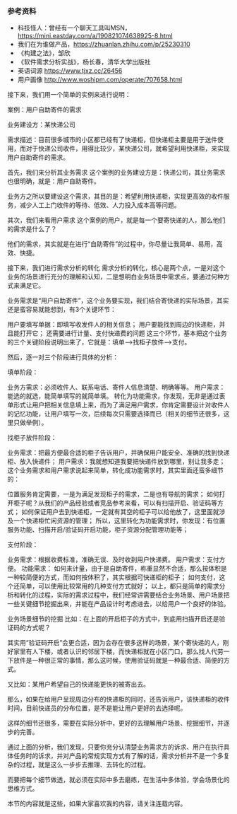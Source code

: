 
### 参考资料

- 科技怪人：曾经有一个聊天工具叫MSN，https://mini.eastday.com/a/190821074638925-8.html
- 我们在为谁做产品，https://zhuanlan.zhihu.com/p/25230310
- 《构建之法》，邹欣
- 《软件需求分析实战》，杨长春，清华大学出版社
- 英语词源 https://www.tjxz.cc/26456
- 用户画像 http://www.woshipm.com/operate/707658.html


接下来，我们用一个简单的实例来进行说明：

案例：用户自助寄件的需求

业务建设方：某快递公司

需求描述：目前很多城市的小区都已经有了快递柜，但快递柜主要是用于送件使用，而对于快递公司收件，用得比较少，某快递公司，就希望利用快递柜，来实现用户自助寄件的需求。

首先，我们来分析其业务需求
这个案例的业务建设方是：快递公司，其业务需求也很明确，就是：用户自助寄件。

业务方之所以要建设这个需求，其目的是：希望利用快递柜，实现更高效的收件服务，减少人工上门收件的等待、低效、人力投入成本高等问题。

其次，我们来看用户需求
这个案例的用户，就是每一个要寄快递的人，那么他们的需求是什么了？

他们的需求，其实就是在进行“自助寄件”的过程中，你尽量让我简单、易用，高效、快捷。

接下来，我们进行需求分析的转化
需求分析的转化，核心是两个点，一是对这个业务的场景进行充分的理解和认知，二是想明白业务场景中需求点，要通过何种方式来满足它。

业务需求是“用户自助寄件”，这个业务要实现，我们结合寄快递的实际场景，其实还是蛮容易就能想到，有3个关键环节：

用户要填写单据：即填写收发件人的相关信息；
用户要能找到周边的快递柜，并且能打开它；
还需要进行计量、支付快递费的问题
这三个环节，基本把这个业务的三个关键阶段说明出来了，它就是：填单——>找柜子放件——>支付。

然后，逐一对三个阶段进行具体的分析：

填单阶段：

业务方需求：必须收件人、联系电话、寄件人信息清楚、明确等等。
用户需求：能选的就选，能简单填写的就简单填。
转化为功能需求，你发现，无非是通过表单形式让用户把相关信息填上来，而为了满足用户需求，你肯定需要设计对收件人的记忆功能，让用户填写一次，后续每次只需要选择而已（相关的细节还很多，这里只做举例）。

找柜子放件阶段：

业务需求：把最方便最合适的柜子告诉用户，并确保用户能安全、准确的找到快递柜、放入快递件；
用户需求：我就想知道我要把快递件放到哪里，别让我多走；
这个业务需求和用户需求说起来简单，转化成功能需求时，其实里面还蛮多细节的：

位置服务肯定需要，一是为满足发现柜子的需求，二是也有导航的需求；
如何打开柜子呢？从我们的产品经验或者竞品参考来看，可以有扫描开启、验证码等方式；
如何保证用户去到快递柜，一定就有其空的柜子可以给他放了，这里面就涉及一个快递柜忙闲资源的管理；
所以，这里转化为功能需求时，你发现：有位置服务功能、扫描开启/验证码开启功能，柜子资源分配管理功能等；

支付阶段：

业务需求：根据收费标准，准确无误、及时收到用户快递费。
用户需求：支付方便。
功能需求：
如何来计量，由于是自助寄件，称重显然不合适，那么按体积是一种较简便的方式，而如何按体积了，其实根据可快递柜的柜子；
如何支付，这个还简单，可以使用比较常用的几种支付方式就好；
以上，都只是简单的需求分析和转化的过程，实际的需求过程中，我们经常讲需要结合业务场景、用户场景把一些关键细节挖掘出来，并能在产品设计时考虑进去，以给用户一个良好的体验。

业务场景细节的挖掘
比如：在上面的开启柜子的方式中，到底用扫描开启还是验证码的方式呢？

其实用“验证码开启”会更合适，因为会存在很多这样的场景，某个寄快递的人，刚好家里有人下楼，或者认识的邻居下楼，而快递柜就在小区门口，那么找人代劳一下放件是一种很正常的事情，那么这时候，使用验证码就是一种最合适、简便的方式。

又比如：某用户希望自己的快递能更快的被寄出去。

那么，如果在给用户呈现周边分布的快递柜的同时，还告诉用户，该快递柜的收件时间，目前快递员的分布位置，是不是能让用户更好的去选择呢。

这样的细节还很多，需要在实际分析中，更好的去理解用户场景、挖掘细节，并逐步的完善。

通过上面的分析，我们发现，只要你充分认清楚业务需求方的诉求、用户在执行具体任务时的诉求，并对产品的常规实现方式有了解的话，需求分析并不是一个多复杂的过程，就是这么一步步去推理、去转化的过程。

而要把每个细节做透，就必须在实际中多去磨练，在生活中多体验，学会场景化的思维方式。

本节的内容就是这些，如果大家喜欢我的内容，请关注连载内容。
